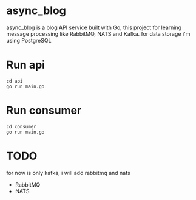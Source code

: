 # async_blog

async_blog is a blog API service built with Go, this project for learning message processing like RabbitMQ, NATS and Kafka. for data storage i'm using PostgreSQL

# Run api
```
cd api
go run main.go
```
# Run consumer
```
cd consumer
go run main.go
```

# TODO
for now is only kafka, i will add rabbitmq and nats
* RabbitMQ
* NATS
